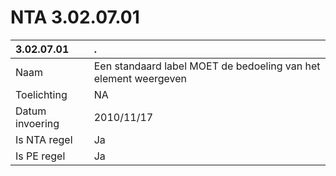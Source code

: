 # NTA 3.02.07.01

 3.02.07.01 | . 
 :--- | :--- 
 Naam | Een standaard label MOET de bedoeling van het element weergeven 
 Toelichting | NA 
 Datum invoering | 2010/11/17 
 Is NTA regel | Ja 
 Is PE regel | Ja 
